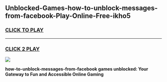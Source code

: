 
## Unblocked-Games-how-to-unblock-messages-from-facebook-Play-Online-Free-ikho5
<h3>
<a href="https://premium76.site?title=how-to-unblock-messages-from-facebook&ref=26A">CLICK TO PLAY</a></h3>
<hr>

<h3>
<a href="https://premium76.site?title=how-to-unblock-messages-from-facebook&ref=26A">CLICK 2 PLAY</a>
  
</h3>

<a href="https://premium76.site?title=how-to-unblock-messages-from-facebook&ref=26A"><img src="https://clearcache.store/games.png"></a>


**how-to-unblock-messages-from-facebook games unblocked: Your Gateway to Fun and Accessible Online Gaming**
